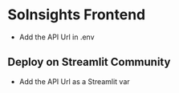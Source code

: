 # SoInsights Frontend
- Add the API Url in .env

## Deploy on Streamlit Community

- Add the API Url as a Streamlit var